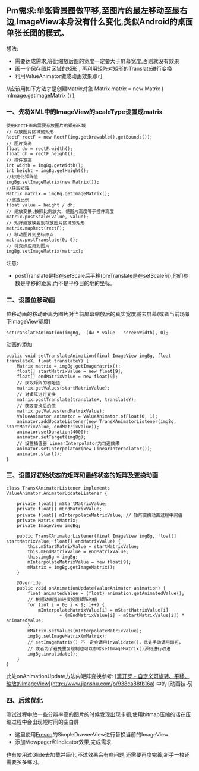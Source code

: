 ## Pm需求:单张背景图做平移,至图片的最左移动至最右边,ImageView本身没有什么变化,类似Android的桌面单张长图的模式。
想法:
* 需要达成需求,等比缩放后图的宽度一定要大于屏幕宽度,否则就没有效果
* 画一个保存图片区域的矩形 , 再利用矩阵对矩形的Translate进行变换
* 利用ValueAnimator做成动画效果即可

//应该用如下方法才是创建Matrix对象
Matrix matrix = new Matrix ( mImage.getImageMatrix () );

### 一、先将XML中的ImageView的scaleType设置成matrix

    使用RectF画出需要存放图片的矩形区域
    // 存放图片区域的矩形
    RectF rectF = new RectF(img.getDrawable().getBounds());
    // 图片宽高
    float dw = rectF.width();
    float dh = rectF.height();
    // 控件宽高
    int width = imgBg.getWidth();
    int height = imgBg.getHeight();
    //初始化矩阵值
    imgBg.setImageMatrix(new Matrix());
    //获取矩阵
    Matrix matrix = imgBg.getImageMatrix();
    //缩放比例
    float value = height / dh;
    // 缩放变换,按照比例放大，使图片高度等于控件高度
    matrix.postScale(value, value);
    // 矩阵缩放映射到存放图片区域的矩形
    matrix.mapRect(rectF);
    // 移动图片到坐标原点
    matrix.postTranslate(0, 0);
    // 将变换应用到图片
    imgBg.setImageMatrix(matrix);

注意:
* postTranslate是指在setScale后平移(preTranslate是在setScale前),他们参数是平移的距离,而不是平移目的地的坐标。

### 二、设置位移动画
位移动画的移动距离为图片对当前屏幕缩放后的真实宽度减去屏幕(或者当前场景下ImageView宽度)

    setTranslateAnimation(imgBg, -(dw * value - screenWidth), 0);

动画的添加:
  
    public void setTranslateAnimation(final ImageView imgBg, float translateX, float translateY) {
        Matrix matrix = imgBg.getImageMatrix();
        float[] startMatrixValue = new float[9];
        float[] endMatrixValue = new float[9];
        // 获取矩阵的初始值
        matrix.getValues(startMatrixValue);
        // 对矩阵进行变换
        matrix.postTranslate(translateX, translateY);
        // 获取变换后的值
        matrix.getValues(endMatrixValue);
        ValueAnimator animator = ValueAnimator.ofFloat(0, 1);
        animator.addUpdateListener(new TransXAnimatorListener(imgBg, startMatrixValue, endMatrixValue));
        animator.setDuration(4000);
        animator.setTarget(imgBg);
        // 设置插值器 LinearInterpolator为匀速效果
        animator.setInterpolator(new LinearInterpolator());
        animator.start();
    }


### 三、设置好初始状态的矩阵和最终状态的矩阵及变换动画

    class TransXAnimatorListener implements ValueAnimator.AnimatorUpdateListener {

        private float[] mStartMatrixValue;
        private float[] mEndMatrixValue;
        private float[] mInterpolateMatrixValue; // 矩阵变换动画过程中间值
        private Matrix mMatrix;
        private ImageView imgBg;

        public TransXAnimatorListener(final ImageView imgBg, float[] startMatrixValue, float[] endMatrixValue) {
            this.mStartMatrixValue = startMatrixValue;
            this.mEndMatrixValue = endMatrixValue;
            this.imgBg = imgBg;
            mInterpolateMatrixValue = new float[9];
            mMatrix = imgBg.getImageMatrix();
        }

        @Override
        public void onAnimationUpdate(ValueAnimator animation) {
            float animatedValue = (float) animation.getAnimatedValue();
            // 根据动画当前进度设置矩阵的值
            for (int i = 0; i < 9; i++) {
                mInterpolateMatrixValue[i] = mStartMatrixValue[i]
                        + (mEndMatrixValue[i] - mStartMatrixValue[i]) * animatedValue;
            }
            mMatrix.setValues(mInterpolateMatrixValue);
            imgBg.setImageMatrix(mMatrix);
            // setImageMatrix() 不一定会调用invalidate()，此处手动调用即可，
            // 或者为了避免重复绘制也可以参考setImageMatrix()源码进行改进
            imgBg.invalidate();
        }
    }

此处onAnimationUpdate方法内矩阵变换参考:
[[篱开罗 - 自定义可旋转、平移、缩放的ImageView](http://www.jianshu.com/u/619e9a597a07)](http://www.jianshu.com/p/938ca88fb16a) 中的 [动画技巧]

### 四、后续优化
测试过程中放一些分辨率高的图片的时候发现出现卡顿,使用bitmap压缩的话在压缩过程中会出现短时间的空白屏
* 这里使用[Fresco](https://github.com/facebook/fresco)的SimpleDraweeView进行替换当前的ImageView
* 添加Viewpager和Indicator效果,完成需求

也有使用过Glide去加载并简化,不过效果会有些问题,还需要再度完善,新手一枚还需要多多练习。




